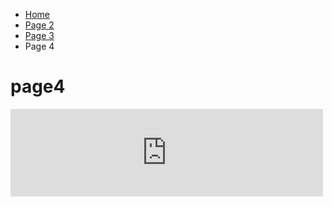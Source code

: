 <ul class="breadcrumb">
  <li><a href="index.html">Home</a></li>
  <li><a href="page2.html">Page 2</a></li>
  <li><a href="page3.html">Page 3</a></li>
  <li>Page 4</li> 
</ul>
<h1> page4 </h1>






<iframe src="https://archive.org/embed/AUDIOLASTWEEKEND" width="500" height="140" frameborder="0" webkitallowfullscreen="true" mozallowfullscreen="true" allowfullscreen></iframe>
